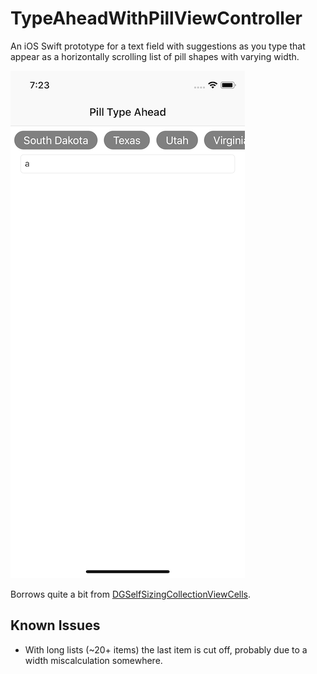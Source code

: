 # TypeAheadWithPillViewController

An iOS Swift prototype for a text field with suggestions as you type that appear as a 
horizontally scrolling list of pill shapes with varying width.

![screenshot](Screenshot.png)

Borrows quite a bit from [DGSelfSizingCollectionViewCells](https://github.com/danielgalasko/DGSelfSizingCollectionViewCells).

## Known Issues

- With long lists (~20+ items) the last item is cut off, probably due to a width miscalculation somewhere.

